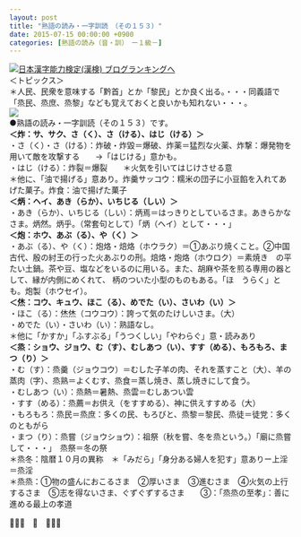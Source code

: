 ```yaml
---
layout: post
title: "熟語の読み・一字訓読　（その１５３）"
date: 2015-07-15 00:00:00 +0900
categories: [熟語の読み（音・訓）　ー１級－]
---
```


[![](/syuusyuu9701/assets/images/熟語の読み・一字訓読-（その１５３）-br_c_3028_1.gif)](http://blog.with2.net/link.php?1659096:3028 "日本漢字能力検定(漢検) ブログランキングへ")[日本漢字能力検定(漢検) ブログランキングへ](http://blog.with2.net/link.php?1659096:3028)  
＜トピックス＞  
＊人民、民衆を意味する「黔首」とか「黎民」とか良く出る。・・・同義語で「烝民、烝庶、烝黎」なども覚えておくと良いかも知れない・・・。  
![](https://blogimg.goo.ne.jp/user_image/56/6f/43769bfb4e8f01cfaa040720992eefb6.jpg)  
●熟語の読み・一字訓読（その１５３）です。  
**＜炸：サ、サク、さ（く）、さ（ける）、はじ（ける）＞**  
・さ（く）・さ（ける）：炸破・炸毀＝爆破、炸薬＝猛烈な火薬、炸撃：爆発物を用いて敵を攻撃する　　→「はじける」意かも。  
・はじ（ける）：炸裂＝爆裂　　＊火気を引いてはじけさせる意  
＊他に、「油で揚げる」意あり。炸羹サッコウ：糯米の団子に小豆餡を入れてあげた菓子。炸食：油で揚げた菓子  
**＜炳：ヘイ、あき（らか）、いちじる（しい）＞**  
・あき（らか）、いちじる（しい）：炳焉＝はっきりとしているさま。あきらかなさま。炳然。炳乎。（常套句として）「炳（ヘイ）として・・・」  
**＜炮：ホウ、あぶ（る）、や（く）＞**  
・あぶ（る）、や（く）：炮烙・焙烙（ホウラク）＝①あぶり焼くこと。②中国古代、殷の紂王の行った火あぶりの刑。焙烙・炮烙（ホウロク）＝素焼き　の平たい土鍋。茶や豆、塩などをいるのに用いる。また、胡麻や茶を煎る専用の器として、縁が内側にめくれて、 柄のついた小型のものもある。「ほ　うらく」とも。炮製（ホウセイ）。  
**＜烋：コウ、キュウ、ほこ（る）、めでた（い）、さいわ（い）＞**  
・ほこ（る）：烋烋（コウコウ）：誇って気のたけしいさま。（大）  
・めでた（い）・さいわ（い）：熟語なし。  
＊他に「かすか」「ふすぶる」「うつくしい」「やわらぐ」意・読みあり  
**＜烝：ショウ、ジョウ、む（す）、むしあつ（い）、すす（める）、もろもろ、まつ（り）＞**  
・む（す）：烝羹（ジョウコウ）＝むした子羊の肉、それを蒸すこと（大）、羊の蒸肉（字）、烝熟＝よくむす、烝食＝蒸し焼き、蒸し焼きにして食う。  
・むしあつ（い）：烝熱＝暑熱、烝雲＝むしあつい雲  
・すす（める）：烝薦＝お供え（をすすめる）、神に供えすすめる（大）  
・もろもろ：烝民＝烝庶：多くの民、もろびと、烝黎＝黎民、烝徒＝徒党：多くのともがら  
・まつ（り）：烝嘗（ジョウショウ）：祖祭（秋を嘗、冬を烝という。）「廟に烝嘗して・・・」　烝祭＝冬の祭  
＊烝冬：陰暦１０月の異称　＊「みだら」「身分ある婦人を犯す」意ありー上淫＝烝淫  
＊烝烝：①物の盛んにおこるさま　②厚いさま　③進むさま　④火気の上行するさま　⑤志を得ないさま、ぐずぐずするさま　　③：「烝烝の至孝」：善に進める最上の孝道  
  
👋👋👋　🐑　👋👋👋  